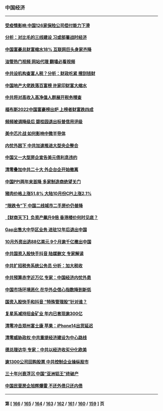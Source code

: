 ### 中国经济
---
#### [受疫情影响 中国126家保险公司偿付能力下滑](../../pages/ncid283/n13863682.md?11110845) 
#### [分析：对比毛的三线建设 习或部署战时经济](../../pages/ncid283/n13863670.md?11110845) 
#### [中国富豪总财富缩水18% 互联网巨头身家齐降](../../pages/ncid283/n13863226.md?11110845) 
#### [油管热门视频 网站代理 翻墙必看视频](http://150.230.27.170:81/youtube.html?11110845)
#### [中共设机构查富人税？分析：财政吃紧 搜刮钱财](../../pages/ncid283/n13863583.md?11110845) 
#### [中国地产大佬跌落百富榜 许家印财富大缩水](../../pages/ncid283/n13863221.md?11110845) 
#### [中共将对高收入高净值人群展开税务稽查](../../pages/ncid283/n13863404.md?11110845) 
#### [福布斯2022中国富豪榜出炉 上榜者财富跌四成](../../pages/ncid283/n13862988.md?11110845) 
#### [频频被调降级后 碧桂园退出标普信用评级](../../pages/ncid283/n13862862.md?11110845) 
#### [美中芯片战 如何影响中微半导体](../../pages/ncid283/n13862820.md?11110845) 
#### [内忧外困下 中共加速推进大型央企整合](../../pages/ncid283/n13862626.md?11110845) 
#### [中国又一大型房企宣告美元债利息违约](../../pages/ncid283/n13862805.md?11110845) 
#### [清零叠加中共二十大 外企台企开始撤离](../../pages/ncid283/n13862573.md?11110845) 
#### [中国PPI两年来首降 多家制造商绝望关门](../../pages/ncid283/n13862744.md?11110845) 
#### [猪肉价格上涨51.8% 大陆10月份CPI上涨2.1%](../../pages/ncid283/n13862336.md?11110845) 
#### [“限跌令”下 中国二线城市二手房价仍普降](../../pages/ncid283/n13862093.md?11110845) 
#### [【财商天下】负资产飙升9倍 香港楼价何时见底？](../../pages/ncid283/n13862025.md?11110845) 
#### [Gap出售大中华区业务 进驻12年后退出中国](../../pages/ncid283/n13862077.md?11110845) 
#### [10月外资出逃88亿美元 9个月逾千亿撤出中国](../../pages/ncid283/n13862006.md?11110845) 
#### [中共国资入股快手抖音 陆媒删文 专家解读](../../pages/ncid283/n13861690.md?11110845) 
#### [中共扩招税务系统公务员 分析：加大税收](../../pages/ncid283/n13861041.md?11110845) 
#### [中共预算赤字近万亿 专家：中国经济内忧外患](../../pages/ncid283/n13861051.md?11110845) 
#### [中国市场环境恶化 在华外企信心指数降到新低](../../pages/ncid283/n13861027.md?11110845) 
#### [国资入股快手和抖音 “特殊管理股”针对谁？](../../pages/ncid283/n13860669.md?11110845) 
#### [复星系减持招金矿业 年内已套现逾300亿](../../pages/ncid283/n13860747.md?11110845) 
#### [清零冲击郑州富士康 苹果：iPhone14出货延迟](../../pages/ncid283/n13860720.md?11110845) 
#### [清零威胁政权 中共重提经济建设为中心路线](../../pages/ncid283/n13860724.md?11110845) 
#### [德总理访华 专家：中共以经济收买分化欧美](../../pages/ncid283/n13860603.md?11110845) 
#### [逾1300公司回购股票 中共控制企业操纵股市](../../pages/ncid283/n13860391.md?11110845) 
#### [三十年兴衰浮沉 中国“亚洲铝王”终破产](../../pages/ncid283/n13859989.md?11110845) 
#### [中国民营房企旭辉爆雷 不还外债只还内债](../../pages/ncid283/n13860001.md?11110845) 

---
#### 第 [ [166](./166.md?11110845) / [165](./165.md?11110845) / [164](./164.md?11110845) / [163](./163.md?11110845) / [162](./162.md?11110845) / [161](./161.md?11110845) / [160](./160.md?11110845) / [159](./159.md?11110845) ] 页
